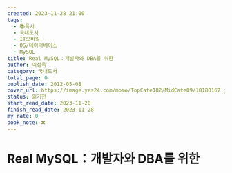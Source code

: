 ```yaml
---
created: 2023-11-28 21:00
tags:
  - 📚독서
  - 국내도서
  - IT모바일
  - OS/데이터베이스
  - MySQL
title: Real MySQL：개발자와 DBA를 위한
author: 이성욱
category: 국내도서
total_page: 0
publish_date: 2012-05-08
cover_url: https://image.yes24.com/momo/TopCate182/MidCate09/18180167.jpg
status: 읽기전
start_read_date: 2023-11-28
finish_read_date: 2023-11-28
my_rate: 0
book_note: ❌
---
```


# Real MySQL：개발자와 DBA를 위한

